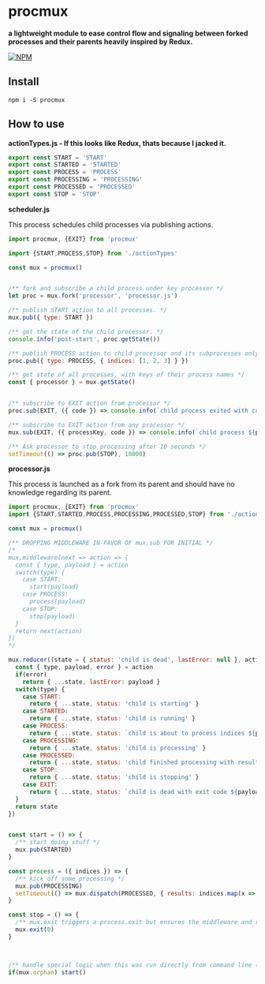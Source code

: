 # procmux

**a lightweight module to ease control flow and signaling between forked processes and their parents heavily inspired by Redux.**

[![NPM](https://nodei.co/npm/procmux.png?stars=true&downloads=true)](https://nodei.co/npm/procmux/)

## Install

`npm i -S procmux`


## How to use

**actionTypes.js - If this looks like Redux, thats because I jacked it.**

```js
export const START = 'START'
export const STARTED = 'STARTED'
export const PROCESS = 'PROCESS'
export const PROCESSING = 'PROCESSING'
export const PROCESSED = 'PROCESSED'
export const STOP = 'STOP'
```

**scheduler.js**

This process schedules child processes via publishing actions.

```js
import procmux, {EXIT} from 'procmux'

import {START,PROCESS,STOP} from './actionTypes'

const mux = procmux()


/** fork and subscribe a child process under key processor */
let proc = mux.fork('processor', 'processor.js')

/** publish START action to all processes. */
mux.pub({ type: START })

/** get the state of the child processor. */
console.info('post-start', proc.getState())

/** publish PROCESS action to child processor and its subprocesses only. */
proc.pub({ type: PROCESS, { indices: [1, 2, 3] } })

/** get state of all processes, with keys of their process names */
const { processor } = mux.getState()


/** subscribe to EXIT action from processor */
proc.sub(EXIT, ({ code }) => console.info(`child process exited with code ${code}`))

/** subscribe to EXIT action from any processor */
mux.sub(EXIT, ({ processKey, code }) => console.info(`child process ${processKey} exited with code ${code}`))

/** Ask processor to stop processing after 10 seconds */
setTimeout(() => proc.pub(STOP), 10000)
```


**processor.js**

This process is launched as a fork from its parent and should have no knowledge regarding its parent.

```js
import procmux, {EXIT} from 'procmux'
import {START,STARTED,PROCESS,PROCESSING,PROCESSED,STOP} from './actionTypes'

const mux = procmux()

/** DROPPING MIDDLEWARE IN FAVOR OF mux.sub FOR INITIAL */
/*
mux.middleware(next => action => {
  const { type, payload } = action
  switch(type) {
    case START:
      start(payload)
    case PROCESS:
      process(payload)
    case STOP:
      stop(payload)
  }
  return next(action)
})
*/

mux.reducer((state = { status: 'child is dead', lastError: null }, action) => {
  const { type, payload, error } = action
  if(error)
    return { ...state, lastError: payload }
  switch(type) {
    case START:
      return { ...state, status: 'child is starting' }
    case STARTED:
      return { ...state, status: 'child is running' }
    case PROCESS:
      return { ...state, status: `child is about to process indices ${payload.indices.join(', ')}` }
    case PROCESSING:
      return { ...state, status: 'child is processing' }
    case PROCESSED:
      return { ...state, status: 'child finished processing with results ${payload.results.join(', ')}' }
    case STOP:
      return { ...state, status: 'child is stopping' }
    case EXIT:
      return { ...state, status: `child is dead with exit code ${payload.code}` }
  }
  return state
})


const start = () => {
  /** start doing stuff */
  mux.pub(STARTED)
}

const process = ({ indices }) => {
  /** kick off some processing */
  mux.pub(PROCESSING)
  setTimeout(() => mux.dispatch(PROCESSED, { results: indices.map(x => x * 2 + 1) }), 5000)
}

const stop = () => {
  /** mux.exit triggers a process.exit but ensures the middleware and reducer get run with the exit status first. */
  mux.exit(0)
}



/** handle special logic when this was run directly from command line (not forked). */
if(mux.orphan) start()
```

